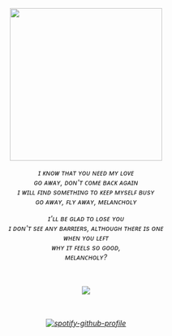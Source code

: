 ㅤ
</a>
<h6 align="center"> 
  <img width="300" src="https://github.com/user-attachments/assets/8d26bd32-f83f-440f-a147-958c35c887c1">
</p>
  

  
<em> ɪ ᴋɴᴏᴡ ᴛʜᴀᴛ ʏᴏᴜ ɴᴇᴇᴅ ᴍʏ ʟᴏᴠᴇ</br>
ɢᴏ ᴀᴡᴀʏ, ᴅᴏɴ'ᴛ ᴄᴏᴍᴇ ʙᴀᴄᴋ ᴀɢᴀɪɴ</br>
ɪ ᴡɪʟʟ ꜰɪɴᴅ sᴏᴍᴇᴛʜɪɴɢ ᴛᴏ ᴋᴇᴇᴘ ᴍʏsᴇʟꜰ ʙᴜsʏ</br>
ɢᴏ ᴀᴡᴀʏ, ꜰʟʏ ᴀᴡᴀʏ, ᴍᴇʟᴀɴᴄʜᴏʟʏ</br>

ɪ'ʟʟ ʙᴇ ɢʟᴀᴅ ᴛᴏ ʟᴏsᴇ ʏᴏᴜ</br>
ɪ ᴅᴏɴ'ᴛ sᴇᴇ ᴀɴʏ ʙᴀʀʀɪᴇʀs, ᴀʟᴛʜᴏᴜɢʜ ᴛʜᴇʀᴇ ɪs ᴏɴᴇ </br>
ᴡʜᴇɴ ʏᴏᴜ ʟᴇꜰᴛ</br>
ᴡʜʏ ɪᴛ ꜰᴇᴇʟs sᴏ ɢᴏᴏᴅ, </br>
ᴍᴇʟᴀɴᴄʜᴏʟʏ?</br>

  ㅤ
  ㅤ
  
![](https://komarev.com/ghpvc/?username=lolicore-enigma&color=fd2704&style=flat-square&label=ㅤ) 
<br>
<br>
<br> 


[![spotify-github-profile](https://spotify-github-profile.kittinanx.com/api/view?uid=u0u4aguznmg71vt7b17xnp0vc&cover_image=true&theme=novatorem&show_offline=true&background_color=121212&interchange=true&bar_color=a30000&bar_color_cover=false)](https://github.com/kittinan/spotify-github-profile)

